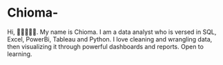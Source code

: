 # Chioma-
Hi, 👋🏾👩🏾‍💻. My name is Chioma. I am a data analyst who is versed in SQL, Excel, PowerBi, Tableau and Python. I love cleaning and wrangling data, then visualizing it through powerful dashboards and reports. Open to learning. 
